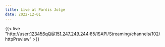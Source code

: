 ```yaml
---
title: Live at Pardis Jolge
date: 2022-12-01
---
```

{{< live "http://user:123456qQ@151.247.249.244:85/ISAPI/Streaming/channels/102/httpPreview" >}}

